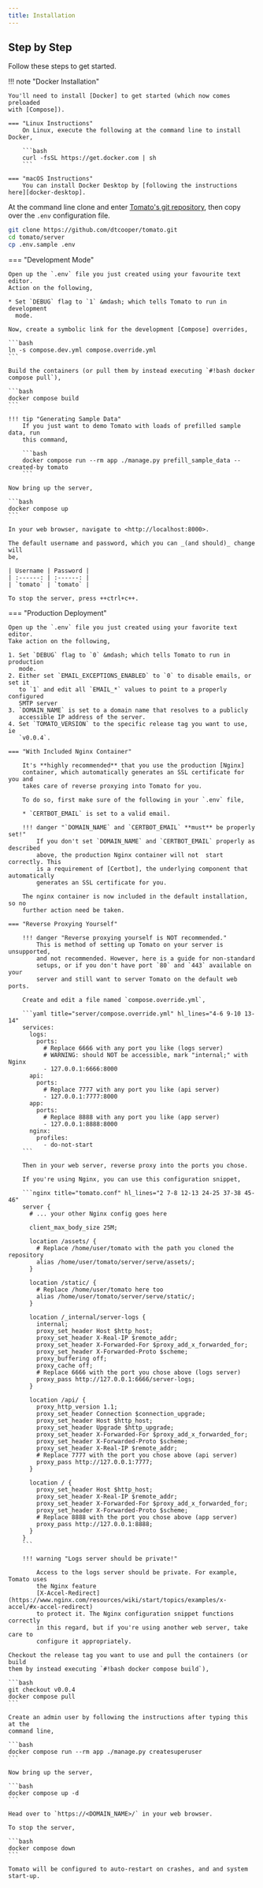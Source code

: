 ```yaml
---
title: Installation
---
```


## Step by Step

Follow these steps to get started.

!!! note "Docker Installation"

    You'll need to install [Docker] to get started (which now comes preloaded
    with [Compose]).

    === "Linux Instructions"
        On Linux, execute the following at the command line to install Docker,

        ```bash
        curl -fsSL https://get.docker.com | sh
        ```

    === "macOS Instructions"
        You can install Docker Desktop by [following the instructions here][docker-desktop].


At the command line clone and enter [Tomato's git repository][tomato-git], then
copy over the `.env` configuration file.

```bash
git clone https://github.com/dtcooper/tomato.git
cd tomato/server
cp .env.sample .env
```

=== "Development Mode"

    Open up the `.env` file you just created using your favourite text editor.
    Action on the following,

    * Set `DEBUG` flag to `1` &mdash; which tells Tomato to run in development
      mode.

    Now, create a symbolic link for the development [Compose] overrides,

    ```bash
    ln -s compose.dev.yml compose.override.yml
    ```

    Build the containers (or pull them by instead executing `#!bash docker compose pull`),

    ```bash
    docker compose build
    ```

    !!! tip "Generating Sample Data"
        If you just want to demo Tomato with loads of prefilled sample data, run
        this command,

        ```bash
        docker compose run --rm app ./manage.py prefill_sample_data --created-by tomato
        ```

    Now bring up the server,

    ```bash
    docker compose up
    ```

    In your web browser, navigate to <http://localhost:8000>.

    The default username and password, which you can _(and should)_ change will
    be,

    | Username | Password |
    | :------: | :------: |
    | `tomato` | `tomato` |

    To stop the server, press ++ctrl+c++.


=== "Production Deployment"

    Open up the `.env` file you just created using your favorite text editor.
    Take action on the following,

    1. Set `DEBUG` flag to `0` &mdash; which tells Tomato to run in production
       mode.
    2. Either set `EMAIL_EXCEPTIONS_ENABLED` to `0` to disable emails, or set it
       to `1` and edit all `EMAIL_*` values to point to a properly configured
       SMTP server
    3. `DOMAIN_NAME` is set to a domain name that resolves to a publicly
       accessible IP address of the server.
    4. Set `TOMATO_VERSION` to the specific release tag you want to use, ie
       `v0.0.4`.

    === "With Included Nginx Container"

        It's **highly recommended** that you use the production [Nginx]
        container, which automatically generates an SSL certificate for you and
        takes care of reverse proxying into Tomato for you.

        To do so, first make sure of the following in your `.env` file,

        * `CERTBOT_EMAIL` is set to a valid email.

        !!! danger "`DOMAIN_NAME` and `CERTBOT_EMAIL` **must** be properly set!"
            If you don't set `DOMAIN_NAME` and `CERTBOT_EMAIL` properly as described
            above, the production Nginx container will not  start correctly. This
            is a requirement of [Certbot], the underlying component that automatically
            generates an SSL certificate for you.

        The nginx container is now included in the default installation, so no
        further action need be taken.

    === "Reverse Proxying Yourself"

        !!! danger "Reverse proxying yourself is NOT recommended."
            This is method of setting up Tomato on your server is unsupported,
            and not recommended. However, here is a guide for non-standard
            setups, or if you don't have port `80` and `443` available on your
            server and still want to server Tomato on the default web ports.

        Create and edit a file named `compose.override.yml`,

        ```yaml title="server/compose.override.yml" hl_lines="4-6 9-10 13-14"
        services:
          logs:
            ports:
              # Replace 6666 with any port you like (logs server)
              # WARNING: should NOT be accessible, mark "internal;" with Nginx
              - 127.0.0.1:6666:8000
          api:
            ports:
              # Replace 7777 with any port you like (api server)
              - 127.0.0.1:7777:8000
          app:
            ports:
              # Replace 8888 with any port you like (app server)
              - 127.0.0.1:8888:8000
          nginx:
            profiles:
              - do-not-start
        ```

        Then in your web server, reverse proxy into the ports you chose.

        If you're using Nginx, you can use this configuration snippet,

        ```nginx title="tomato.conf" hl_lines="2 7-8 12-13 24-25 37-38 45-46"
        server {
          # ... your other Nginx config goes here

          client_max_body_size 25M;

          location /assets/ {
            # Replace /home/user/tomato with the path you cloned the repository
            alias /home/user/tomato/server/serve/assets/;
          }

          location /static/ {
            # Replace /home/user/tomato here too
            alias /home/user/tomato/server/serve/static/;
          }

          location /_internal/server-logs {
            internal;
            proxy_set_header Host $http_host;
            proxy_set_header X-Real-IP $remote_addr;
            proxy_set_header X-Forwarded-For $proxy_add_x_forwarded_for;
            proxy_set_header X-Forwarded-Proto $scheme;
            proxy_buffering off;
            proxy_cache off;
            # Replace 6666 with the port you chose above (logs server)
            proxy_pass http://127.0.0.1:6666/server-logs;
          }

          location /api/ {
            proxy_http_version 1.1;
            proxy_set_header Connection $connection_upgrade;
            proxy_set_header Host $http_host;
            proxy_set_header Upgrade $http_upgrade;
            proxy_set_header X-Forwarded-For $proxy_add_x_forwarded_for;
            proxy_set_header X-Forwarded-Proto $scheme;
            proxy_set_header X-Real-IP $remote_addr;
            # Replace 7777 with the port you chose above (api server)
            proxy_pass http://127.0.0.1:7777;
          }

          location / {
            proxy_set_header Host $http_host;
            proxy_set_header X-Real-IP $remote_addr;
            proxy_set_header X-Forwarded-For $proxy_add_x_forwarded_for;
            proxy_set_header X-Forwarded-Proto $scheme;
            # Replace 8888 with the port you chose above (app server)
            proxy_pass http://127.0.0.1:8888;
          }
        }
        ```

        !!! warning "Logs server should be private!"

            Access to the logs server should be private. For example, Tomato uses
            the Nginx feature
            [X-Accel-Redirect](https://www.nginx.com/resources/wiki/start/topics/examples/x-accel/#x-accel-redirect)
            to protect it. The Nginx configuration snippet functions correctly
            in this regard, but if you're using another web server, take care to
            configure it appropriately.

    Checkout the release tag you want to use and pull the containers (or build
    them by instead executing `#!bash docker compose build`),

    ```bash
    git checkout v0.0.4
    docker compose pull
    ```

    Create an admin user by following the instructions after typing this at the
    command line,

    ```bash
    docker compose run --rm app ./manage.py createsuperuser
    ```

    Now bring up the server,

    ```bash
    docker compose up -d
    ```

    Head over to `https://<DOMAIN_NAME>/` in your web browser.

    To stop the server,

    ```bash
    docker compose down
    ```

    Tomato will be configured to auto-restart on crashes, and and system
    start-up.

[certbot]: https://certbot.eff.org/
[compose]: https://docs.docker.com/compose/
[docker-desktop]: https://www.docker.com/products/docker-desktop
[docker]: https://www.docker.com/
[nginx]: https://www.nginx.com/
[tomato-git]: https://github.com/dtcooper/tomato
